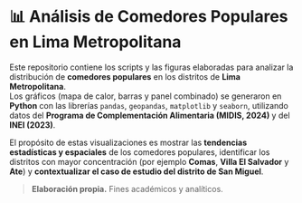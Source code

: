 # 📊 Análisis de Comedores Populares en Lima Metropolitana

Este repositorio contiene los scripts y las figuras elaboradas para analizar la distribución de **comedores populares** en los distritos de **Lima Metropolitana**.  
Los gráficos (mapa de calor, barras y panel combinado) se generaron en **Python** con las librerías `pandas`, `geopandas`, `matplotlib` y `seaborn`, utilizando datos del **Programa de Complementación Alimentaria (MIDIS, 2024)** y del **INEI (2023)**.

El propósito de estas visualizaciones es mostrar las **tendencias estadísticas y espaciales** de los comedores populares, identificar los distritos con mayor concentración (por ejemplo **Comas**, **Villa El Salvador** y **Ate**) y **contextualizar el caso de estudio del distrito de San Miguel**.

> **Elaboración propia.** Fines académicos y analíticos.


